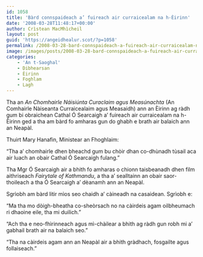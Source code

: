 ```yaml
---
id: 1058
title: 'Bàrd connspaideach a’ fuireach air curraicealam na h-Èirinn'
date: '2008-03-28T11:48:17+00:00'
author: Crìstean MacMhìcheil
layout: post
guid: 'https://angeidhealur.scot/?p=1058'
permalink: /2008-03-28-bard-connspaideach-a-fuireach-air-curraicealam-na-h-eirinn/
image: /images/posts/2008-03-28-bard-connspaideach-a-fuireach-air-curraicealam-na-h-eirinn.webp
categories:
    - 'An t-Saoghal'
    - Dibhearsan
    - Èirinn
    - Foghlam
    - Lagh
---
```


Tha an *An Chomhairle Náisiúnta Curaclaim agus Measúnachta* (An Comhairle Nàiseanta Curraicealaim agus Measaidh) ann an Èirinn ag ràdh gum bi obraichean Cathal Ó Searcaigh a’ fuireach air curraicealam na h-Èirinn ged a tha am bàrd fo amharas gun do ghabh e brath air balaich ann an Neapàl.

Thuirt Mary Hanafin, Ministear an Fhoghlaim:

“Tha a’ chomhairle dhen bheachd gum bu chòir dhan co-dhùnadh tùsail aca air luach an obair Cathal Ó Searcaigh fulang.”

Tha Mgr Ó Searcaigh air a bhith fo amharas o chionn taisbeanadh dhen film aithriseach *Fairytale of Kathmandu*, a tha a’ sealltainn an obair saor-thoileach a tha Ó Searcaigh a’ dèanamh ann an Neapàl.

Sgrìobh am bàrd litir mìos seo chaidh a’ càineadh na casaidean. Sgrìobh e:

“Ma tha mo dòigh-bheatha co-sheòrsach no na càirdeis agam oilbheumach ri dhaoine eile, tha mi duilich.”

“Ach tha e neo-fhìrinneach agus mì-chàilear a bhith ag ràdh gun robh mi a’ gabhail brath air na balaich seo.”

“Tha na càirdeis agam ann an Neapàl air a bhith gràdhach, fosgailte agus follaiseach.”
